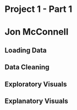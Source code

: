 # Project 1 - Part 1
# Jon McConnell
## Loading Data
## Data Cleaning
## Exploratory Visuals
## Explanatory Visuals
